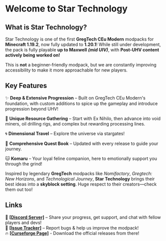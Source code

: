 # Welcome to Star Technology

## What is Star Technology?
Star Technology is one of the first **GregTech CEu Modern** modpacks for **Minecraft 1.19.2**, now fully updated to **1.20.1**! While still under development, the pack is fully playable **up to Maxwell** ***(mid UIV)***, with **Post-UHV content actively being worked on!**

This is **not** a beginner-friendly modpack, but we are constantly improving accessibility to make it more approachable for new players.

## Key Features

✨ **Deep & Extensive Progression** – Built on GregTech CEu Modern's foundation, with custom additions to spice up the gameplay and introduce progression beyond UHV!

🌌 **Unique Resource Gathering** – Start with Ex Nihilo, then advance into void miners, oil drilling rigs, and complex but rewarding processing lines.

🌀 **Dimensional Travel** – Explore the universe via stargates!

📖 **Comprehensive Quest Book** – Updated with every release to guide your journey.

🐱 **Komaru** – Your loyal feline companion, here to emotionally support you through the grind!

Inspired by legendary **GregTech** modpacks like *Nomifactory*, *Gregtech: New Horizons*, and *Technological Journey*, **Star Technology** brings their best ideas into a **skyblock setting**. Huge respect to their creators—check them out too!

## Links
💬 [**\[Discord Server\]**](https://discord.gg/startechnology) – Share your progress, get support, and chat with fellow players and devs!  
🐞 [**\[Issue Tracker\]**](https://github.com/trulyno/star-technology/issues) – Report bugs & help us improve the modpack!  
🔥 [**\[Curseforge Page\]**](https://www.curseforge.com/minecraft/modpacks/star-technology) - Download the official releases from there!